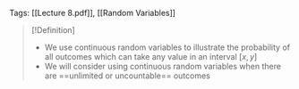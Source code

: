 Tags: [[Lecture 8.pdf]], [[Random Variables]]

> [!Definition]
> - We use continuous random variables to illustrate the probability of all outcomes which can take any value in an interval $[x,y]$
> - We will consider using continuous random variables when there are ==unlimited or uncountable== outcomes
> 

